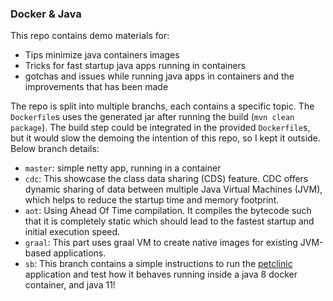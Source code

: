 ### Docker & Java

This repo contains demo materials for:
+ Tips minimize java containers images
+ Tricks for fast startup java apps running in containers
+ gotchas and issues while running java apps in containers and the improvements that has been made

The repo is split into multiple branchs, each contains a specific topic. The `Dockerfile`s uses the generated jar after running the build (`mvn clean package`). The build step could be integrated in the provided `Dockerfile`s, but it would slow the demoing the intention of this repo, so I kept it outside. Below branch details:
+ `master`: simple netty app, running in a container
+ `cdc`: This showcase the class data sharing (CDS) feature. CDC offers dynamic sharing of data between multiple Java Virtual Machines (JVM), which helps to reduce the startup time and memory footprint.
+ `aot`: Using Ahead Of Time compilation. It compiles the bytecode such that it is completely static which should lead to the fastest startup and initial execution speed.
+ `graal`: This part uses graal VM to create native images for existing JVM-based applications. 
+ `sb`: This branch contains a simple instructions to run the [petclinic](https://github.com/spring-projects/spring-petclinic) application and test how it behaves running inside a java 8 docker container, and java 11!